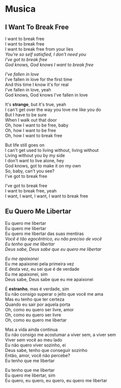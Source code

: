# Musica
## I Want To Break Free

I want to break free\
I want to break free\
I want to break free from your lies\
_You're so self satisfied, I don't need you_\
_I've got to break free_\
_God knows, God knows I want to break free_

_I've fallen in love_\
I've fallen in love for the first time\
And this time I know it's for real\
I've fallen in love, yeah\
God knows, God knows I've fallen in love

It's __strange__, but it's true, yeah\
I can't get over the way you love me like you do\
But I have to be sure\
When I walk out that door\
Oh, how I want to be free, baby\
Oh, how I want to be free\
Oh, how I want to break free

But life still goes on\
I can't get used to living without, living without\
Living without you by my side\
I don't want to live alone, hey\
God knows, got to make it on my own\
So, baby, can't you see?\
I've got to break free

I've got to break free\
I want to break free, yeah\
I want, I want, I want, I want to break free

## Eu Quero Me Libertar

Eu quero me libertar\
Eu quero me libertar\
Eu quero me libertar das suas mentiras\
_Você é tão egocêntrico, eu não preciso de você_\
_Eu tenho que me libertar_\
_Deus sabe, Deus sabe que eu quero me libertar_

_Eu me apaixonei_\
Eu me apaixonei pela primeira vez\
E desta vez, eu sei que é de verdade\
Eu me apaixonei, sim\
Deus sabe, Deus sabe que eu me apaixonei

É __estranho__, mas é verdade, sim\
Eu não consigo superar o jeito que você me ama\
Mas eu tenho que ter certeza\
Quando eu sair por aquela porta\
Oh, como eu quero ser livre, amor\
Oh, como eu quero ser livre\
Oh, como eu quero me libertar

Mas a vida ainda continua\
Eu não consigo me acostumar a viver sem, a viver sem\
Viver sem você ao meu lado\
Eu não quero viver sozinho, ei\
Deus sabe, tenho que conseguir sozinho\
Então, amor, você não percebe?\
Eu tenho que me libertar

Eu tenho que me libertar\
Eu quero me libertar, sim\
Eu quero, eu quero, eu quero, eu quero me libertar